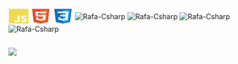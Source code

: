 

<div style="display: inline_block"><br>
  <img align="center" alt="Rafa-Js" height="30" width="40" src="https://raw.githubusercontent.com/devicons/devicon/master/icons/javascript/javascript-plain.svg">
  <img align="center" alt="Rafa-HTML" height="30" width="40" src="https://raw.githubusercontent.com/devicons/devicon/master/icons/html5/html5-original.svg">
  <img align="center" alt="Rafa-CSS" height="30" width="40" src="https://raw.githubusercontent.com/devicons/devicon/master/icons/css3/css3-original.svg">
  <img align="center" alt="Rafa-Csharp" height="30" width="40" src="https://cdn.jsdelivr.net/gh/devicons/devicon/icons/java/java-original-wordmark.svg" />
  <img  align="center" alt="Rafa-Csharp" height="30" width="40"src="https://cdn.jsdelivr.net/gh/devicons/devicon/icons/php/php-original.svg" />
  <img   align="center" alt="Rafa-Csharp" height="30" width="40"src="https://cdn.jsdelivr.net/gh/devicons/devicon/icons/c/c-original.svg" />
   <img  align="center" alt="Rafa-Csharp" height="30" width="40"src="https://cdn.jsdelivr.net/gh/devicons/devicon/icons/mysql/mysql-original-wordmark.svg" />
          
          
</div>

##

<div>

  <a href="https://www.linkedin.com/in/hian-linhares-3567241b3/" target="_blank"><img src="https://img.shields.io/badge/-LinkedIn-%230077B5?style=for-the-badge&logo=linkedin&logoColor=white" target="_blank"></a> 




</div>
